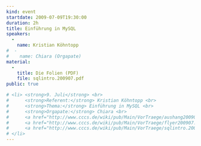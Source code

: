 ```yaml
---
kind: event
startdate: 2009-07-09T19:30:00
duration: 2h
title: Einführung in MySQL
speakers:
  -
    name: Kristian Köhntopp
#  -
#    name: Chiara (Orgapate)
material:
  -
    title: Die Folien (PDF)
    file: sqlintro.200907.pdf
public: true

# <li> <strong>9. Juli</strong> <br>
#      <strong>Referent:</strong> Kristian Köhntopp <br>
#      <strong>Thema:</strong> Einführung in MySQL <br>
#      <strong>Orgapate:</strong> Chiara <br>
#      <a href="http://www.cccs.de/wiki/pub/Main/VorTraege/aushang200907.pdf" target="_top">Aushang 07/2009</a> <br>
#      <a href="http://www.cccs.de/wiki/pub/Main/VorTraege/flyer200907.pdf" target="_top">Flyer 07/2009</a> <br>
#      <a href="http://www.cccs.de/wiki/pub/Main/VorTraege/sqlintro.200907.pdf" target="_top">Präsentation Einführung in SQL</a>
# </li>
---
```

